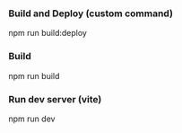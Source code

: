 ### Build and Deploy (custom command)
npm run build:deploy 

### Build
npm run build 

### Run dev server (vite)
npm run dev